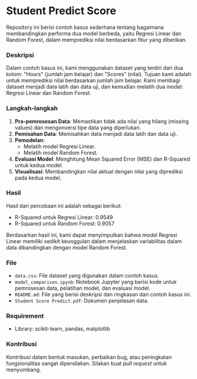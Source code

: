 # Student Predict Score

Repository ini berisi contoh kasus sederhana tentang bagaimana membandingkan performa dua model berbeda, yaitu Regresi Linear dan Random Forest, dalam memprediksi nilai berdasarkan fitur yang diberikan.

### Deskripsi

Dalam contoh kasus ini, kami menggunakan dataset yang terdiri dari dua kolom: "Hours" (jumlah jam belajar) dan "Scores" (nilai). Tujuan kami adalah untuk memprediksi nilai berdasarkan jumlah jam belajar. Kami membagi dataset menjadi data latih dan data uji, dan kemudian melatih dua model: Regresi Linear dan Random Forest.

### Langkah-langkah

1. **Pra-pemrosesan Data**: Memastikan tidak ada nilai yang hilang (missing values) dan mengonversi tipe data yang diperlukan.
2. **Pemisahan Data**: Memisahkan data menjadi data latih dan data uji.
3. **Pemodelan**:
    - Melatih model Regresi Linear.
    - Melatih model Random Forest.
4. **Evaluasi Model**: Menghitung Mean Squared Error (MSE) dan R-Squared untuk kedua model.
5. **Visualisasi**: Membandingkan nilai aktual dengan nilai yang diprediksi pada kedua model.

### Hasil

Hasil dari percobaan ini adalah sebagai berikut:

- R-Squared untuk Regresi Linear: 0.9549
- R-Squared untuk Random Forest: 0.9057

Berdasarkan hasil ini, kami dapat menyimpulkan bahwa model Regresi Linear memiliki sedikit keunggulan dalam menjelaskan variabilitas dalam data dibandingkan dengan model Random Forest.

### File

- `data.csv`: File dataset yang digunakan dalam contoh kasus.
- `model_comparison.ipynb`: Notebook Jupyter yang berisi kode untuk pemrosesan data, pelatihan model, dan evaluasi model.
- `README.md`: File yang berisi deskripsi dan ringkasan dari contoh kasus ini.
- `Student Score Predict.pdf`: Dokumen penjelasan data.

### Requirement

- Library: scikit-learn, pandas, matplotlib

### Kontribusi

Kontribusi dalam bentuk masukan, perbaikan bug, atau peningkatan fungsionalitas sangat dipersilakan. Silakan buat _pull request_ untuk menyumbang.
